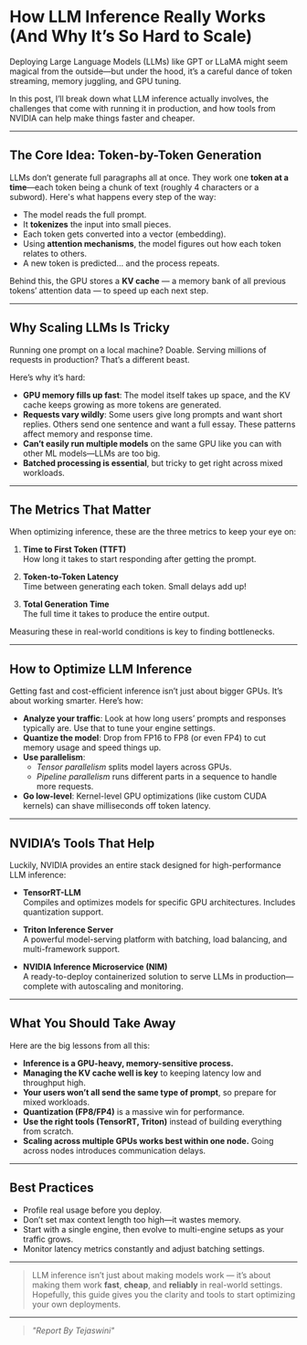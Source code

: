 # How LLM Inference Really Works (And Why It’s So Hard to Scale)

Deploying Large Language Models (LLMs) like GPT or LLaMA might seem magical from the outside—but under the hood, it’s a careful dance of token streaming, memory juggling, and GPU tuning.

In this post, I’ll break down what LLM inference actually involves, the challenges that come with running it in production, and how tools from NVIDIA can help make things faster and cheaper.

---

## The Core Idea: Token-by-Token Generation

LLMs don’t generate full paragraphs all at once. They work one **token at a time**—each token being a chunk of text (roughly 4 characters or a subword). Here's what happens every step of the way:

- The model reads the full prompt.
- It **tokenizes** the input into small pieces.
- Each token gets converted into a vector (embedding).
- Using **attention mechanisms**, the model figures out how each token relates to others.
- A new token is predicted… and the process repeats.

Behind this, the GPU stores a **KV cache** — a memory bank of all previous tokens’ attention data — to speed up each next step.

---

## Why Scaling LLMs Is Tricky

Running one prompt on a local machine? Doable. Serving millions of requests in production? That’s a different beast.

Here’s why it’s hard:

- **GPU memory fills up fast**: The model itself takes up space, and the KV cache keeps growing as more tokens are generated.
- **Requests vary wildly**: Some users give long prompts and want short replies. Others send one sentence and want a full essay. These patterns affect memory and response time.
- **Can’t easily run multiple models** on the same GPU like you can with other ML models—LLMs are too big.
- **Batched processing is essential**, but tricky to get right across mixed workloads.

---

## The Metrics That Matter

When optimizing inference, these are the three metrics to keep your eye on:

1. **Time to First Token (TTFT)**  
   How long it takes to start responding after getting the prompt.

2. **Token-to-Token Latency**  
   Time between generating each token. Small delays add up!

3. **Total Generation Time**  
   The full time it takes to produce the entire output.

Measuring these in real-world conditions is key to finding bottlenecks.

---

## How to Optimize LLM Inference

Getting fast and cost-efficient inference isn’t just about bigger GPUs. It’s about working smarter. Here’s how:

- **Analyze your traffic**: Look at how long users’ prompts and responses typically are. Use that to tune your engine settings.
- **Quantize the model**: Drop from FP16 to FP8 (or even FP4) to cut memory usage and speed things up.
- **Use parallelism**:
  - *Tensor parallelism* splits model layers across GPUs.
  - *Pipeline parallelism* runs different parts in a sequence to handle more requests.
- **Go low-level**: Kernel-level GPU optimizations (like custom CUDA kernels) can shave milliseconds off token latency.

---

## NVIDIA’s Tools That Help

Luckily, NVIDIA provides an entire stack designed for high-performance LLM inference:

- **TensorRT-LLM**  
  Compiles and optimizes models for specific GPU architectures. Includes quantization support.

- **Triton Inference Server**  
  A powerful model-serving platform with batching, load balancing, and multi-framework support.

- **NVIDIA Inference Microservice (NIM)**  
  A ready-to-deploy containerized solution to serve LLMs in production—complete with autoscaling and monitoring.

---

## What You Should Take Away

Here are the big lessons from all this:

- **Inference is a GPU-heavy, memory-sensitive process.**
- **Managing the KV cache well is key** to keeping latency low and throughput high.
- **Your users won’t all send the same type of prompt**, so prepare for mixed workloads.
- **Quantization (FP8/FP4)** is a massive win for performance.
- **Use the right tools (TensorRT, Triton)** instead of building everything from scratch.
- **Scaling across multiple GPUs works best within one node.** Going across nodes introduces communication delays.

---

## Best Practices

- Profile real usage before you deploy.
- Don’t set max context length too high—it wastes memory.
- Start with a single engine, then evolve to multi-engine setups as your traffic grows.
- Monitor latency metrics constantly and adjust batching settings.

---

> LLM inference isn’t just about making models work — it’s about making them work **fast**, **cheap**, and **reliably** in real-world settings. Hopefully, this guide gives you the clarity and tools to start optimizing your own deployments.

---

> *"Report By Tejaswini"*
